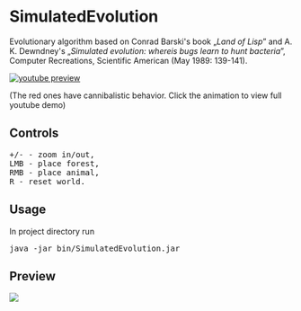 # SimulatedEvolution
Evolutionary algorithm based on Conrad Barski's book „_Land of Lisp_” and A. K. Dewndney's „_Simulated evolution: whereis bugs learn to hunt bacteria_”, Computer Recreations, Scientific American (May 1989: 139-141).

[![youtube preview](https://j.gifs.com/lO18l5.gif)](https://youtu.be/EODNAZlkics)

(The red ones have cannibalistic behavior. Click the animation to view full youtube demo)

## Controls
<pre>
+/- - zoom in/out,
LMB - place forest,
RMB - place animal,
R - reset world.
</pre>

## Usage
In project directory run
<pre>
java -jar bin/SimulatedEvolution.jar
</pre>

## Preview 

![](https://github.com/rszczers/SimulatedEvolution/blob/master/evolution.png)
